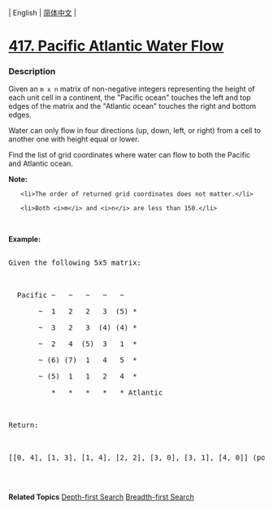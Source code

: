 | English | [简体中文](README.md) |

# [417. Pacific Atlantic Water Flow](https://leetcode-cn.com/problems/pacific-atlantic-water-flow)
 ### Description
<p>Given an <code>m x n</code> matrix of non-negative integers representing the height of each unit cell in a continent, the &quot;Pacific ocean&quot; touches the left and top edges of the matrix and the &quot;Atlantic ocean&quot; touches the right and bottom edges.</p>

<p>Water can only flow in four directions (up, down, left, or right) from a cell to another one with height equal or lower.</p>

<p>Find the list of grid coordinates where water can flow to both the Pacific and Atlantic ocean.</p>

<p><b>Note:</b></p>

<ol>
	<li>The order of returned grid coordinates does not matter.</li>
	<li>Both <i>m</i> and <i>n</i> are less than 150.</li>
</ol>

<p>&nbsp;</p>

<p><b>Example:</b></p>

<pre>
Given the following 5x5 matrix:

  Pacific ~   ~   ~   ~   ~ 
       ~  1   2   2   3  (5) *
       ~  3   2   3  (4) (4) *
       ~  2   4  (5)  3   1  *
       ~ (6) (7)  1   4   5  *
       ~ (5)  1   1   2   4  *
          *   *   *   *   * Atlantic

Return:

[[0, 4], [1, 3], [1, 4], [2, 2], [3, 0], [3, 1], [4, 0]] (positions with parentheses in above matrix).
</pre>

<p>&nbsp;</p>

**Related Topics**  [Depth-first Search](https://leetcode-cn.com/tag/depth-first-search) [Breadth-first Search](https://leetcode-cn.com/tag/breadth-first-search) 